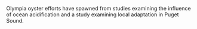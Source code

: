 Olympia oyster efforts have spawned from studies examining the influence of ocean acidification and a study examining local adaptation in Puget Sound. 
